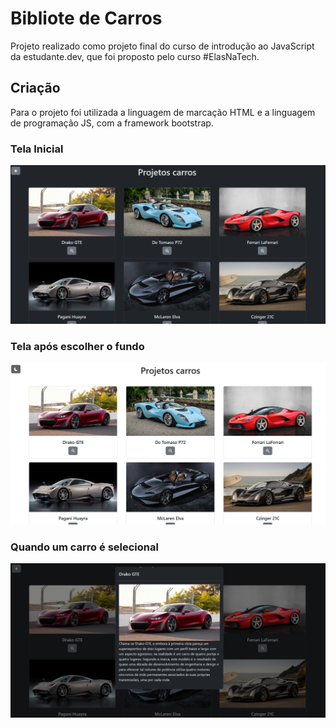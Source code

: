 # Bibliote de Carros
Projeto realizado como projeto final do curso de introdução ao JavaScript da estudante.dev, que foi proposto pelo curso #ElasNaTech.

## Criação
Para o projeto foi utilizada a linguagem de marcação HTML e a linguagem de programação JS, com a  framework bootstrap. 
### Tela Inicial
<img src = "imagemTela.png" style="border-radius: 24;" >

### Tela após escolher o fundo
<img src = "imagemTelaLight.png" style="border-radius: 24;" > 

### Quando um carro é selecional
<img src = "carroSelecionado.png" style="border-radius: 24;" > 
